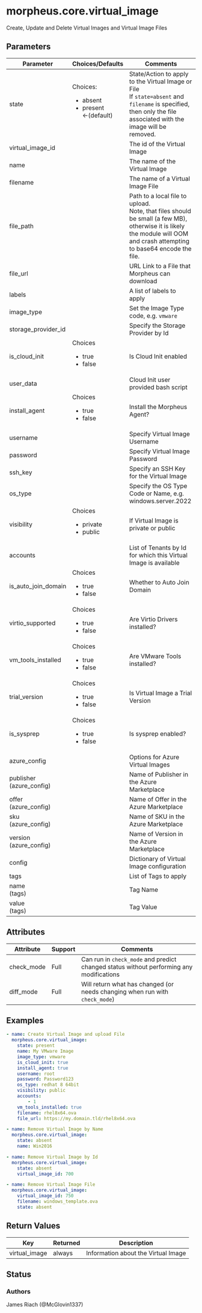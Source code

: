 # morpheus.core.virtual_image
Create, Update and Delete Virtual Images and Virtual Image Files

## Parameters

|Parameter|Choices/Defaults|Comments|
|---|---|---|
|state|Choices:<br/> <ul><li>absent</li><li>present &larr;(default)</li></ul>|State/Action to apply to the Virtual Image or File<br/> If `state=absent` and `filename` is specified, then only the file associated with the image will be removed.|
|virtual_image_id||The id of the Virtual Image|
|name||The name of the Virtual Image|
|filename||The name of a Virtual Image File|
|file_path||Path to a local file to upload.<br/> Note, that files should be small (a few MB), otherwise it is likely the module will OOM and crash attempting to base64 encode the file.|
|file_url||URL Link to a File that Morpheus can download|
|labels||A list of labels to apply|
|image_type||Set the Image Type code, e.g. `vmware`|
|storage_provider_id||Specify the Storage Provider by Id|
|is_cloud_init|Choices<br/> <ul><li>true</li><li>false</li></ul>|Is Cloud Init enabled|
|user_data||Cloud Init user provided bash script|
|install_agent|Choices<br/> <ul><li>true</li><li>false</li></ul>|Install the Morpheus Agent?|
|username||Specify Virtual Image Username|
|password||Specify Virtual Image Password|
|ssh_key||Specify an SSH Key for the Virtual Image|
|os_type||Specify the OS Type Code or Name, e.g. windows.server.2022|
|visibility|Choices<br/> <ul><li>private</li><li>public</li></ul>|If Virtual Image is private or public|
|accounts||List of Tenants by Id for which this Virtual Image is available|
|is_auto_join_domain|Choices<br/> <ul><li>true</li><li>false</li></ul>|Whether to Auto Join Domain|
|virtio_supported|Choices<br/> <ul><li>true</li><li>false</li></ul>|Are Virtio Drivers installed?|
|vm_tools_installed|Choices<br/> <ul><li>true</li><li>false</li></ul>|Are VMware Tools installed?|
|trial_version|Choices<br/> <ul><li>true</li><li>false</li></ul>|Is Virtual Image a Trial Version|
|is_sysprep|Choices<br/> <ul><li>true</li><li>false</li></ul>|Is sysprep enabled?|
|azure_config||Options for Azure Virtual Images|
|publisher<br/> (azure_config)||Name of Publisher in the Azure Marketplace|
|offer<br/> (azure_config)||Name of Offer in the Azure Marketplace|
|sku<br/> (azure_config)||Name of SKU in the Azure Marketplace|
|version<br/> (azure_config)||Name of Version in the Azure Marketplace|
|config||Dictionary of Virtual Image configuration|
|tags||List of Tags to apply|
|name<br/> (tags)||Tag Name|
|value<br/> (tags)||Tag Value|

## Attributes

|Attribute|Support|Comments|
|---|---|---|
|check_mode|Full|Can run in ```check_mode``` and predict changed status without performing any modifications|
|diff_mode|Full|Will return what has changed (or needs changing when run with ```check_mode```)|

## Examples

```yaml
- name: Create Virtual Image and upload File
  morpheus.core.virtual_image:
    state: present
    name: My VMware Image
    image_type: vmware
    is_cloud_init: true
    install_agent: true
    username: root
    password: Password123
    os_type: redhat 8 64bit
    visibility: public
    accounts:
        - 1
    vm_tools_installed: true
    filename: rhel8x64.ova
    file_url: https://my.domain.tld/rhel8x64.ova

- name: Remove Virtual Image by Name
  morpheus.core.virtual_image:
    state: absent
    name: Win2016

- name: Remove Virtual Image by Id
  morpheus.core.virtual_image:
    state: absent
    virtual_image_id: 700

- name: Remove Virtual Image File
  morpheus.core.virtual_image:
    virtual_image_id: 750
    filename: windows_template.ova
    state: absent
```

## Return Values

|Key|Returned|Description|
|---|---|---|
|virtual_image|always|Information about the Virtual Image|

## Status

### Authors
James Riach (@McGlovin1337)
